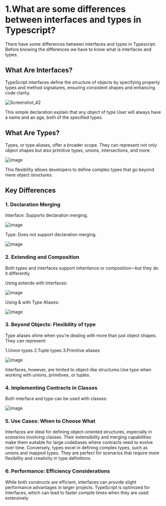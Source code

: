 # 1.What are some differences between interfaces and types in Typescript?
There have some differences between interfaces and types in Typescript. Before knowing the differences we have to know what is interfaces and types.

## What Are Interfaces?
TypeScript interfaces define the structure of objects by specifying property types and method signatures, ensuring consistent shapes and enhancing code clarity.


![Screenshot_42](https://github.com/user-attachments/assets/c34671b3-be82-42ba-af3e-d39723fac25d)

This simple declaration explain that any object of type User will always have a name and an age, both of the specified types.

## What Are Types?
Types, or type aliases, offer a broader scope. They can represent not only object shapes but also primitive types, unions, intersections, and more.

![image](https://github.com/user-attachments/assets/88a37949-62aa-42bc-8986-993ee577645a)

This flexibility allows developers to define complex types that go beyond mere object structures.

## Key Differences

### 1. Declaration Merging

Interface: Supports declaration merging.

![image](https://github.com/user-attachments/assets/3536c4b5-de54-4ec0-b04a-704b0d4c4f08)

Type: Does not support declaration merging.

![image](https://github.com/user-attachments/assets/54610dd1-23a6-4d6c-b00e-18f139cf6720)
### 2. Extending and Composition

Both types and interfaces support inheritance or composition—but they do it differently.

Using extends with Interfaces:

![image](https://github.com/user-attachments/assets/ed6a1a18-f0d1-4c26-8177-1b53b48972dc)

Using & with Type Aliases:

![image](https://github.com/user-attachments/assets/47f04dfb-7fe9-4a9b-b605-b0d3a02b93f8)


### 3. Beyond Objects: Flexibility of type
Type aliases shine when you’re dealing with more than just object shapes. They can represent:

1.Union types
2.Tuple types
3.Primitive aliases

![image](https://github.com/user-attachments/assets/90bf8b7d-16dd-4eee-852f-e54e9c0d3ee0)

Interfaces, however, are limited to object-like structures.Use type when working with unions, primitives, or tuples.

### 4. Implementing Contracts in Classes

Both interface and type can be used with classes:

![image](https://github.com/user-attachments/assets/05025b42-2895-4065-a749-fb3e515fe3d2)



### 5. Use Cases: When to Choose What
Interfaces are ideal for defining object-oriented structures, especially in scenarios involving classes. Their extensibility and merging capabilities make them suitable for large codebases where contracts need to evolve over time.
Conversely, types excel in defining complex types, such as unions and mapped types. They are perfect for scenarios that require more flexibility and creativity in type definitions.
### 6. Performance: Efficiency Considerations
While both constructs are efficient, interfaces can provide slight performance advantages in larger projects. TypeScript is optimized for interfaces, which can lead to faster compile times when they are used extensively





